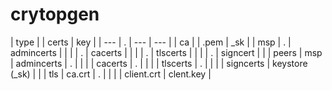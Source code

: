 # crytopgen

| type |   | certs      | key |
| ---  | . | ---        | --- |
| ca   |   | .pem       | _sk |
| msp  | . | admincerts | |
|      | . | cacerts    | |
|      | . | tlscerts   | |
|      | . | signcert   | |
| peers | msp | admincerts  | .   |
|       |     | cacerts     | .   |
|       |     | tlscerts    | .   |
|       |     | signcerts   | keystore (_sk) |
|       | tls | ca.crt      | .   |
|       |     | client.crt  | clent.key |
